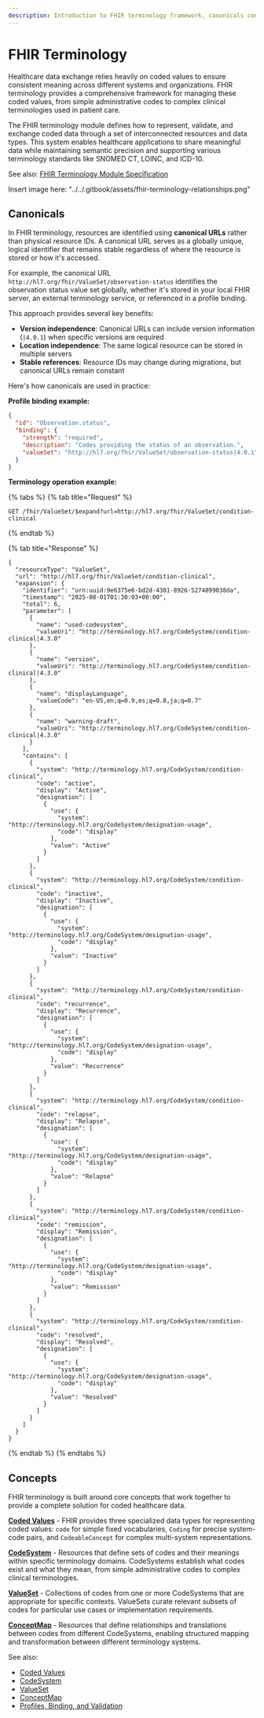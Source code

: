 ```yaml
---
description: Introduction to FHIR terminology framework, canonicals concept, and overview of core terminology resources
---
```


# FHIR Terminology

Healthcare data exchange relies heavily on coded values to ensure consistent meaning across different systems and organizations. FHIR terminology provides a comprehensive framework for managing these coded values, from simple administrative codes to complex clinical terminologies used in patient care.

The FHIR terminology module defines how to represent, validate, and exchange coded data through a set of interconnected resources and data types. This system enables healthcare applications to share meaningful data while maintaining semantic precision and supporting various terminology standards like SNOMED CT, LOINC, and ICD-10.

See also: [FHIR Terminology Module Specification](https://build.fhir.org/terminology-module.html)

Insert image here: "../../.gitbook/assets/fhir-terminology-relationships.png"

## Canonicals

In FHIR terminology, resources are identified using **canonical URLs** rather than physical resource IDs. A canonical URL serves as a globally unique, logical identifier that remains stable regardless of where the resource is stored or how it's accessed.

For example, the canonical URL `http://hl7.org/fhir/ValueSet/observation-status` identifies the observation status value set globally, whether it's stored in your local FHIR server, an external terminology service, or referenced in a profile binding.

This approach provides several key benefits:
- **Version independence**: Canonical URLs can include version information (`|4.0.1`) when specific versions are required
- **Location independence**: The same logical resource can be stored in multiple servers 
- **Stable references**: Resource IDs may change during migrations, but canonical URLs remain constant

Here's how canonicals are used in practice:

**Profile binding example:**
```json
{
  "id": "Observation.status",
  "binding": {
    "strength": "required",
    "description": "Codes providing the status of an observation.",
    "valueSet": "http://hl7.org/fhir/ValueSet/observation-status|4.0.1"
  }
}
```

**Terminology operation example:**

{% tabs %}
{% tab title="Request" %}
```
GET /fhir/ValueSet/$expand?url=http://hl7.org/fhir/ValueSet/condition-clinical
```
{% endtab %}

{% tab title="Response" %}
```
{
  "resourceType": "ValueSet",
  "url": "http://hl7.org/fhir/ValueSet/condition-clinical",
  "expansion": {
    "identifier": "urn:uuid:9e6375e6-bd2d-4301-8926-5274899038da",
    "timestamp": "2025-08-01T01:30:03+00:00",
    "total": 6,
    "parameter": [
      {
        "name": "used-codesystem",
        "valueUri": "http://terminology.hl7.org/CodeSystem/condition-clinical|4.3.0"
      },
      {
        "name": "version",
        "valueUri": "http://terminology.hl7.org/CodeSystem/condition-clinical|4.3.0"
      },
      {
        "name": "displayLanguage",
        "valueCode": "en-US,en;q=0.9,es;q=0.8,ja;q=0.7"
      },
      {
        "name": "warning-draft",
        "valueUri": "http://terminology.hl7.org/CodeSystem/condition-clinical|4.3.0"
      }
    ],
    "contains": [
      {
        "system": "http://terminology.hl7.org/CodeSystem/condition-clinical",
        "code": "active",
        "display": "Active",
        "designation": [
          {
            "use": {
              "system": "http://terminology.hl7.org/CodeSystem/designation-usage",
              "code": "display"
            },
            "value": "Active"
          }
        ]
      },
      {
        "system": "http://terminology.hl7.org/CodeSystem/condition-clinical",
        "code": "inactive",
        "display": "Inactive",
        "designation": [
          {
            "use": {
              "system": "http://terminology.hl7.org/CodeSystem/designation-usage",
              "code": "display"
            },
            "value": "Inactive"
          }
        ]
      },
      {
        "system": "http://terminology.hl7.org/CodeSystem/condition-clinical",
        "code": "recurrence",
        "display": "Recurrence",
        "designation": [
          {
            "use": {
              "system": "http://terminology.hl7.org/CodeSystem/designation-usage",
              "code": "display"
            },
            "value": "Recurrence"
          }
        ]
      },
      {
        "system": "http://terminology.hl7.org/CodeSystem/condition-clinical",
        "code": "relapse",
        "display": "Relapse",
        "designation": [
          {
            "use": {
              "system": "http://terminology.hl7.org/CodeSystem/designation-usage",
              "code": "display"
            },
            "value": "Relapse"
          }
        ]
      },
      {
        "system": "http://terminology.hl7.org/CodeSystem/condition-clinical",
        "code": "remission",
        "display": "Remission",
        "designation": [
          {
            "use": {
              "system": "http://terminology.hl7.org/CodeSystem/designation-usage",
              "code": "display"
            },
            "value": "Remission"
          }
        ]
      },
      {
        "system": "http://terminology.hl7.org/CodeSystem/condition-clinical",
        "code": "resolved",
        "display": "Resolved",
        "designation": [
          {
            "use": {
              "system": "http://terminology.hl7.org/CodeSystem/designation-usage",
              "code": "display"
            },
            "value": "Resolved"
          }
        ]
      }
    ]
  }
}
```
{% endtab %}
{% endtabs %}

## Concepts

FHIR terminology is built around core concepts that work together to provide a complete solution for coded healthcare data.

[**Coded Values**](./coded-values.md) - FHIR provides three specialized data types for representing coded values: `code` for simple fixed vocabularies, `Coding` for precise system-code pairs, and `CodeableConcept` for complex multi-system representations.

[**CodeSystem**](./codesystem.md) - Resources that define sets of codes and their meanings within specific terminology domains. CodeSystems establish what codes exist and what they mean, from simple administrative codes to complex clinical terminologies.

[**ValueSet**](./valueset.md) - Collections of codes from one or more CodeSystems that are appropriate for specific contexts. ValueSets curate relevant subsets of codes for particular use cases or implementation requirements.

[**ConceptMap**](./conceptmap.md) - Resources that define relationships and translations between codes from different CodeSystems, enabling structured mapping and transformation between different terminology systems.

See also:
- [Coded Values](./coded-values.md)
- [CodeSystem](./codesystem.md) 
- [ValueSet](./valueset.md)
- [ConceptMap](./conceptmap.md)
- [Profiles, Binding, and Validation](./profiles-binding-validation.md)
